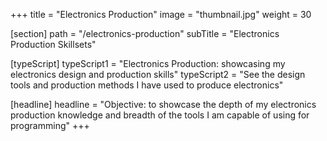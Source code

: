 +++
title = "Electronics Production"
image = "thumbnail.jpg"
weight = 30

[section]
path = "/electronics-production"
subTitle = "Electronics Production Skillsets"

[typeScript] 
typeScript1 = "Electronics Production: showcasing my electronics design and production skills" 
typeScript2 = "See the design tools and production methods I have used to produce electronics"

[headline]
headline = "Objective: to showcase the depth of my electronics production knowledge and breadth of the tools I am capable of using for programming"
+++
